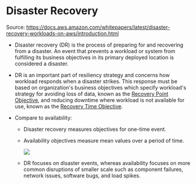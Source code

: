 # Disaster Recovery

Source: <https://docs.aws.amazon.com/whitepapers/latest/disaster-recovery-workloads-on-aws/introduction.html>

- Disaster recovery (DR) is the process of preparing for and recovering from a disaster. An event that prevents a workload or system from fulfilling its business objectives in its primary deployed location is considered a disaster.
- DR is an important part of resiliency strategy and concerns how workload responds when a disaster strikes. This response must be based on organization's business objectives which specify workload's strategy for avoiding loss of data, known as the [Recovery Point Objective](./rto-rpo.md), and reducing downtime where workload is not available for use, known as the [Recovery Time Objective](./rto-rpo.md).
- Compare to availability:

  - Disaster recovery measures objectives for one-time event.
  - Availability objectives measure mean values over a period of time.

    ![](https://docs.aws.amazon.com/images/whitepapers/latest/disaster-recovery-workloads-on-aws/images/resiliency-objectives.png)

  - DR focuses on disaster events, whereas availability focuses on more common disruptions of smaller scale such as component failures, network issues, software bugs, and load spikes.
